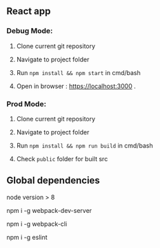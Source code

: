 ## React app

### Debug Mode:

   1) Clone current git repository

   2) Navigate to project folder
   
   3) Run `npm install && npm start` in cmd/bash
   
   4) Open in browser : [https://localhost:3000](https://localhost:3000) .
   
   
### Prod Mode: 
   1) Clone current git repository

   2) Navigate to project folder
   
   3) Run `npm install && npm run build` in cmd/bash
   
   4) Check `public` folder for built src  
   



## Global dependencies 
node version > 8

npm i -g webpack-dev-server

npm i -g webpack-cli

npm i -g eslint


